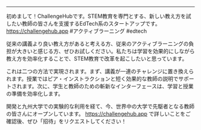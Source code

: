 ---
初めまして！ChallengeHubです。STEM教育を専門とする、新しい教え方を試したい教師の皆さんを支援するEdTech系のスタートアップです。
https://challengehub.app
#アクティブラーニング #edtech

従来の講義より良い教え方があると考える方、従来のアクティブラーニングの負担が大きいと感じる方、ぜひお試しください。私たちは学習を効果的にしながら教え方を効率化することで、STEM教育で改革を起こしたいと思っています。

これは二つの方法で実現されます。まず、講義が一連のチャレンジに置き換えられます。授業ではピア・インストラクションと短く効果的な教師の説明でサポートされます。次に、学生と教師のための斬新なインターフェースは、学習と授業の準備を効率化します。

開発と九州大学での実験的な利用を経て、今、世界中の大学で先駆者となる教師の皆さんにオープンしています。
https://challengehub.app で詳しいことをご確認後、ぜひ「招待」をリクエストしてください！
